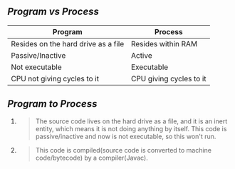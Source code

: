 *Program vs Process*
--------------------
| Program | Process |
| --- | --- |
| Resides on the hard drive as a file | Resides within RAM |
| Passive/Inactive | Active |
| Not executable | Executable |
| CPU not giving cycles to it | CPU giving cycles to it |

*Program to Process*
--------------------
1. > The source code lives on the hard drive as a file, and it is an inert entity, which means it is not doing anything by itself. 
This code is passive/inactive and now is not executable, so this won't run.
2. > This code is compiled(source code is converted to machine code/bytecode) by a compiler(Javac).